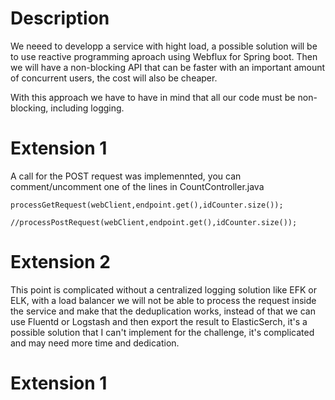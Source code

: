 # Description
We neeed to developp a service with hight load, a possible solution will be to use reactive programming aproach using Webflux for Spring boot.
Then we will have a non-blocking API that can be faster with an important amount of concurrent users, the cost will also be cheaper.

With this approach we have to have in mind that all our code must be non-blocking, including logging.

# Extension 1

A call for the POST request was implemennted, you can comment/uncomment one of the lines in CountController.java

```
processGetRequest(webClient,endpoint.get(),idCounter.size());

//processPostRequest(webClient,endpoint.get(),idCounter.size());
```

# Extension 2

This point is complicated without a centralized logging solution like EFK or ELK, with a load balancer we will not be able to process the request inside the service and make that the deduplication works, instead of that we can use Fluentd or Logstash and then export the result to ElasticSerch, it's a possible solution that I can't implement for the challenge, it's complicated and may need more time and dedication. 

# Extension 1
